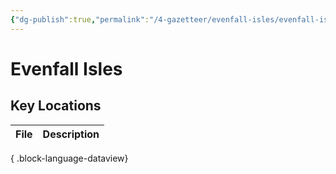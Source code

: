```yaml
---
{"dg-publish":true,"permalink":"/4-gazetteer/evenfall-isles/evenfall-isles/","noteIcon":""}
---
```


# Evenfall Isles


## Key Locations 

| File | Description |
| ---- | ----------- |

{ .block-language-dataview}